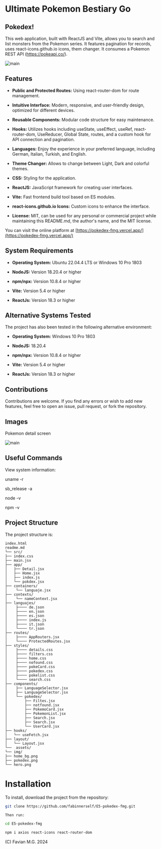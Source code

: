 # Ultimate Pokemon Bestiary Go 

## Pokedex!

This web application, built with ReactJS and Vite, allows you to search and list monsters from the Pokemon series. It features pagination for records, uses react-icons.github.io icons, them changer. It consumes a Pokemon REST API (https://pokeapi.co/).

![main](pokedex.png)

## Features

- **Public and Protected Routes:** Using react-router-dom for route management.

- **Intuitive Interface:** Modern, responsive, and user-friendly design, optimized for different devices.

- **Reusable Components:** Modular code structure for easy maintenance.

- **Hooks:** Utilizes hooks including useState, useEffect, useRef, react-router-dom, UseReducer, Global State, routes, and a custom hook for API connection and pagination.

- **Languages:** Enjoy the experience in your preferred language, including German, Italian, Turkish, and English.

- **Theme Changer:** Allows to change between Light, Dark and colorful themes. 

- **CSS:** Styling for the application.

- **ReactJS:** JavaScript framework for creating user interfaces.

- **Vite:** Fast frontend build tool based on ES modules.

- **react-icons.github.io Icons:** Custom icons to enhance the interface.

- **License:** MIT, can be used for any personal or commercial project while maintaining this README.md, the author's name, and the MIT license.

You can visit the online platform at [https://pokedex-fmg.vercel.app/](https://pokedex-fmg.vercel.app/)

## System Requirements

- **Operating System:** Ubuntu 22.04.4 LTS or Windows 10 Pro 1803 

- **NodeJS:** Version 18.20.4 or higher 

- **npm/npx:** Version 10.8.4 or higher 

- **Vite:** Version 5.4 or higher 

- **ReactJs:** Version 18.3 or higher
    
## Alternative Systems Tested

The project has also been tested in the following alternative environment:

- **Operating System:** Windows 10 Pro 1803

- **NodeJS:** 18.20.4

- **npm/npx:** Version 10.8.4 or higher 

- **Vite:** Version 5.4 or higher 

- **ReactJs:** Version 18.3 or higher 

## Contributions
Contributions are welcome. If you find any errors or wish to add new features, feel free to open an issue, pull request, or fork the repository.

## Images

Pokemon detail screen 

![main](poke_det.png)

## Useful Commands

View system information:

uname -r

sb_release -a

node -v

npm -v

## Project Structure

The project structure is:
```
index.html
readme.md
└── src/
├── index.css
├── main.jsx
├── app/
│   ├── Detail.jsx
│   ├── Home.jsx
│   ├── index.js
│   └── pokdex.jsx
├── containers/
│    └── languaje.jsx
├── contexts/
│    └── nameContext.jsx
├── languajes/
│    ├──── de.json
│    ├──── en.json
│    ├──── es.json
│    ├──── index.js
│    ├──── it.json
│    └──── tr.json
├── routes/
│    ├──── AppRouters.jsx
│    └──── ProtectedRoutes.jsx
├── styles/
│    ├──── details.css
│    ├──── filters.css
│    ├──── home.css
│    ├──── nofound.css
│    ├──── pokeCard.css
│    ├──── pokedex.css
│    ├──── pokelist.css
│    └──── search.css
├── components/
│    ├── LanguageSelector.jsx
│    ├── LanguageSelector.jsx
│    └── pokedex/
│        ├── Filtes.jsx
│        ├── notfound.jsx
│        ├── PokemoCard.jsx
│        ├── PokemonList.jsx
│        ├── Search.jsx
│        ├── Search.jsx
│        └── UserCard.jsx
├── hooks/
│   └── useFetch.jsx
├── layout/
│   └── Layout.jsx
└──  assets/
└── img/
├── home_bg.png
├── pokedex.png
└── hero.png
```
# Installation

To install, download the project from the repository:

```bash
git clone https://github.com/fabinnerself/E5-pokedex-fmg.git

Then run:

cd E5-pokedex-fmg

npm i axios react-icons react-router-dom
```
(C) Favian M.G. 2024